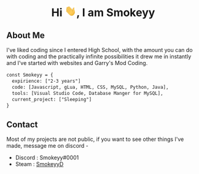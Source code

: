 <h1 align="center">Hi <img src="https://raw.githubusercontent.com/ABSphreak/ABSphreak/master/gifs/Hi.gif" width="30px">, I am Smokeyy </h1>

## About Me 
I've liked coding since I entered High School, with the amount you can do with coding and the practically infinite possibilities it drew me in instantly and I've started with websites and Garry's Mod Coding. 

```
const Smokeyy = {
  expirience: ["2-3 years"]
  code: [Javascript, gLua, HTML, CSS, MySQL, Python, Java],
  tools: [Visual Studio Code, Database Manger for MySQL],
  current_project: ["Sleeping"]
}
```

## Contact 

Most of my projects are not public, if you want to see other things I've made, message me on discord - 
- Discord : Smokeyy#0001 
- Steam : [SmokeyyD](https://steamcommunity.com/id/SmokeyyD/)
